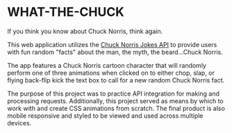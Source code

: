 # WHAT-THE-CHUCK

If you think you know about Chuck Norris, think again.

This web application utilizes the [Chuck Norris Jokes API](https://api.chucknorris.io/) to provide users with fun random "facts" about the man, the myth, the beard...Chuck Norris.

The app features a Chuck Norris cartoon character that will randomly perform one of three animations when clicked on to either chop, slap, or flying back-flip kick the text box to call for a new random Chuck Norris fact.

The purpose of this project was to practice API integration for making and processing requests. Additionally, this project served as means by which to work with and create CSS animations from scratch. The final product is also mobile responsive and styled to be viewed and used across multiple devices.
